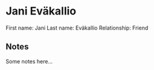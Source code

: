 # Jani Eväkallio

First name: Jani
Last name: Eväkallio
Relationship: Friend

## Notes

Some notes here...